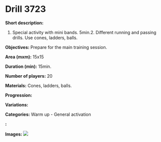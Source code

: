 # Drill 3723

**Short description:**
1. Special activity with mini bands. 5min.2. Different running and passing drills. Use cones, ladders, balls.

**Objectives:**
Prepare for the main training session.

**Area (mxm):**
15x15

**Duration (min):**
15min.

**Number of players:**
20

**Materials:**
Cones, ladders, balls.

**Progression:**


**Variations:**


**Categories:**
Warm up - General activation

**:**


**Images:**
![](https://www.coachingfutsal.com/\images\4f4df962-91c3-40dd-b93b-59e1dd13e912_tactics-board.png)

